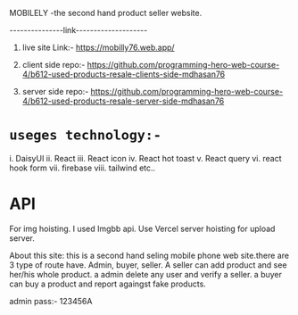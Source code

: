 MOBILELY -the second hand product seller website.


---------------link--------------------
1. live site Link:- https://mobilly76.web.app/
2. client side repo:- https://github.com/programming-hero-web-course-4/b612-used-products-resale-clients-side-mdhasan76

3. server side repo:- https://github.com/programming-hero-web-course-4/b612-used-products-resale-server-side-mdhasan76

# `useges technology:-`
i. DaisyUI
ii. React
iii. React icon
iv. React hot toast
v. React query
vi. react hook form
vii. firebase
viii. tailwind etc..

# API
For img hoisting. I used Imgbb api. Use Vercel server hoisting for upload server.

About this site: 
this is a second hand seling mobile phone web site.there are 3 type of route have. Admin, buyer, seller. A seller can add product and see her/his whole product. a admin delete any user and verify a seller. a buyer can buy a product and report againgst fake products.






admin pass:- 123456A

